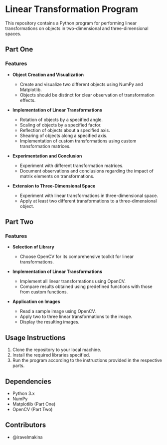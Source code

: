 # Linear Transformation Program

This repository contains a Python program for performing linear transformations on objects in two-dimensional and three-dimensional spaces.

## Part One

### Features
- **Object Creation and Visualization**
  - Create and visualize two different objects using NumPy and Matplotlib.
  - Objects should be distinct for clear observation of transformation effects.

- **Implementation of Linear Transformations**
  - Rotation of objects by a specified angle.
  - Scaling of objects by a specified factor.
  - Reflection of objects about a specified axis.
  - Shearing of objects along a specified axis.
  - Implementation of custom transformations using custom transformation matrices.

- **Experimentation and Conclusion**
  - Experiment with different transformation matrices.
  - Document observations and conclusions regarding the impact of matrix elements on transformations.

- **Extension to Three-Dimensional Space**
  - Experiment with linear transformations in three-dimensional space.
  - Apply at least two different transformations to a three-dimensional object.

## Part Two

### Features
- **Selection of Library**
  - Choose OpenCV for its comprehensive toolkit for linear transformations.

- **Implementation of Linear Transformations**
  - Implement all linear transformations using OpenCV.
  - Compare results obtained using predefined functions with those from custom functions.

- **Application on Images**
  - Read a sample image using OpenCV.
  - Apply two to three linear transformations to the image.
  - Display the resulting images.

## Usage Instructions

1. Clone the repository to your local machine.
2. Install the required libraries specified.
3. Run the program according to the instructions provided in the respective parts.

## Dependencies

- Python 3.x
- NumPy
- Matplotlib (Part One)
- OpenCV (Part Two)

## Contributors

- @iravelmakina
